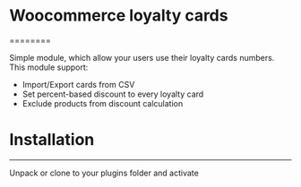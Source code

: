 # Woocommerce loyalty cards
========

Simple module, which allow your users use their loyalty cards numbers. This module support:

* Import/Export cards from CSV
* Set percent-based discount to every loyalty card
* Exclude products from discount calculation

# Installation
--------

Unpack or clone to your plugins folder and activate

